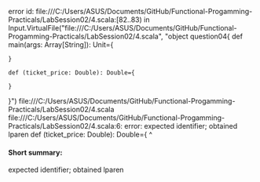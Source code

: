 error id: file:///C:/Users/ASUS/Documents/GitHub/Functional-Progamming-Practicals/LabSession02/4.scala:[82..83) in Input.VirtualFile("file:///C:/Users/ASUS/Documents/GitHub/Functional-Progamming-Practicals/LabSession02/4.scala", "object question04{
    def main(args: Array[String]): Unit={

    }

    def (ticket_price: Double): Double={
        
    }
}")
file:///C:/Users/ASUS/Documents/GitHub/Functional-Progamming-Practicals/LabSession02/4.scala
file:///C:/Users/ASUS/Documents/GitHub/Functional-Progamming-Practicals/LabSession02/4.scala:6: error: expected identifier; obtained lparen
    def (ticket_price: Double): Double={
        ^
#### Short summary: 

expected identifier; obtained lparen